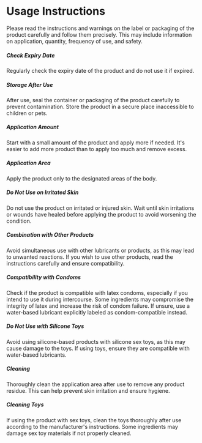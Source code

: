 
# Usage Instructions 

Please read the instructions and warnings on the label or packaging of the product carefully and follow them precisely. This may include information on application, quantity, frequency of use, and safety.

##### Check Expiry Date
Regularly check the expiry date of the product and do not use it if expired.

##### Storage After Use
After use, seal the container or packaging of the product carefully to prevent contamination. Store the product in a secure place inaccessible to children or pets.

##### Application Amount
Start with a small amount of the product and apply more if needed. It's easier to add more product than to apply too much and remove excess.

##### Application Area
Apply the product only to the designated areas of the body.

##### Do Not Use on Irritated Skin
Do not use the product on irritated or injured skin. Wait until skin irritations or wounds have healed before applying the product to avoid worsening the condition.

##### Combination with Other Products
Avoid simultaneous use with other lubricants or products, as this may lead to unwanted reactions. If you wish to use other products, read the instructions carefully and ensure compatibility.

##### Compatibility with Condoms
Check if the product is compatible with latex condoms, especially if you intend to use it during intercourse. Some ingredients may compromise the integrity of latex and increase the risk of condom failure. If unsure, use a water-based lubricant explicitly labeled as condom-compatible instead.

##### Do Not Use with Silicone Toys
Avoid using silicone-based products with silicone sex toys, as this may cause damage to the toys. If using toys, ensure they are compatible with water-based lubricants.

##### Cleaning
Thoroughly clean the application area after use to remove any product residue. This can help prevent skin irritation and ensure hygiene.

##### Cleaning Toys
If using the product with sex toys, clean the toys thoroughly after use according to the manufacturer's instructions. Some ingredients may damage sex toy materials if not properly cleaned.